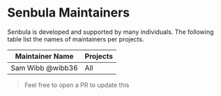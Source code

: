 # Senbula Maintainers

Senbula is developed and supported by many individuals. The following table list the names of maintainers per projects.

| Maintainer Name             | Projects                  |
| --------------------------- | ------------------------- |
| Sam Wibb @wibb36            | All                       |

> Feel free to open a PR to update this
